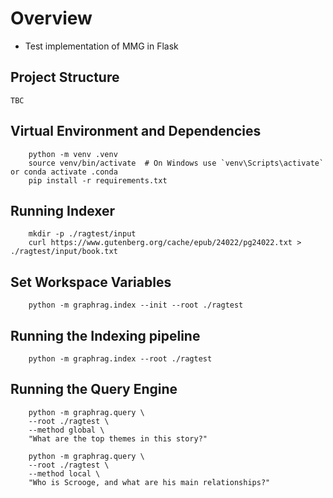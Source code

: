 # Overview

- Test implementation of MMG in Flask

## Project Structure

```
TBC

```

## Virtual Environment and Dependencies

```
    python -m venv .venv
    source venv/bin/activate  # On Windows use `venv\Scripts\activate` or conda activate .conda
    pip install -r requirements.txt
```

## Running Indexer

```
    mkdir -p ./ragtest/input
    curl https://www.gutenberg.org/cache/epub/24022/pg24022.txt > ./ragtest/input/book.txt
```


## Set Workspace Variables

```
    python -m graphrag.index --init --root ./ragtest
```

## Running the Indexing pipeline

```
    python -m graphrag.index --root ./ragtest
```

## Running the Query Engine

```
    python -m graphrag.query \
    --root ./ragtest \
    --method global \
    "What are the top themes in this story?"
```

```
    python -m graphrag.query \
    --root ./ragtest \
    --method local \
    "Who is Scrooge, and what are his main relationships?"
```
